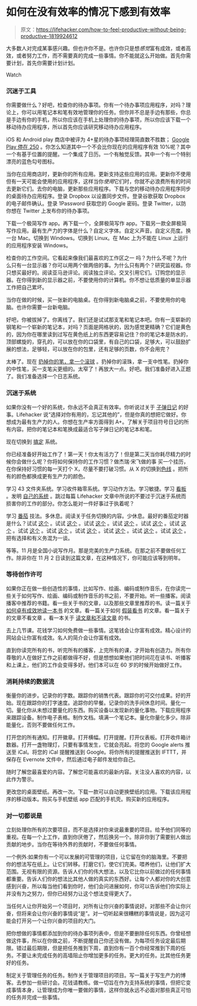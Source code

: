 # 如何在没有效率的情况下感到有效率

> 原文：<https://lifehacker.com/how-to-feel-productive-without-being-productive-1819924612>

大多数人对完成某事感兴趣。但也许你不是。也许你只是想*感觉*富有成效，或者高效，或者努力工作，而不需要真的完成一些事情。你不能就这么开始做。首先你需要计划，首先你需要计划计划。

Watch

### **沉迷于工具**

你需要做什么？好吧，检查你的待办事项。你有一个待办事项应用程序，对吗？理论上，你可以用笔记本和笔有效地管理你的任务。但你并不总是手边有那些，你总是手边有你的手机，所以你应该在手机上处理你的待办事项，所以你应该下载一个移动待办应用程序，所以首先你应该研究移动待办应用程序。

iOS 和 Android play 商店中被评为 4+星的待办事项经理简直数不胜数； [Google Play 停在 250](https://play.google.com/store/search?q=%22to-do%20list%22&c=apps&rating=1&hl=en) 。你怎么知道其中一个不会比你现在的应用程序有效 10%呢？其中一个有基于位置的提醒。一个集成了日历。一个有触觉反馈。其中一个有一个特别漂亮的蓝色勾号图标。

当你在应用商店时，更新你的所有应用。更新支持这些应用的应用。更新你不使用但有一天可能会使用的应用程序，这样当你*使用*它们时，你就不必浪费所有的时间去更新它们。去你的电脑，更新那些应用程序。下载与您的移动待办应用程序同步的桌面待办应用程序。登录 Dropbox 以设置同步文件。登录谷歌获取 Dropbox 的电子邮件确认。登录 1Password 获取您的 Google 密码。登录 Twitter，以防你想在 Twitter 上发布你的待办事项。

下载一个极简写作 app。再下载一个，全屏极简写作 app。下载另一款全屏极简写作应用。最有生产力的字体是什么？自定义字体。自定义声音。自定义亮度。换一台 Mac。切换到 Windows。切换到 Linux。在 Mac 上为不能在 Linux 上运行的应用程序安装 Windows。

检查你的工作空间。它看起来像我们最喜欢的工作区之一 吗？为什么不呢？为什么只有一台显示器？你可以用两个做两倍的事。为什么只有两个？研究监视器。你只想买最好的。阅读亚马逊评论。阅读独立评论。交叉引用它们。订购您的显示器。在你得到新的显示器之前，不要使用你的计算机。你不想让低质量的单显示器工作把自己累坏。

当你在做的时候，买一张新的电脑桌。在你得到新电脑桌之前，不要使用你的电脑。也许你需要一台新电脑。

好吧，你被拔掉了。你离线了。我们还是试试那支笔和笔记本吧。你有一支崭新的钢笔和一个崭新的笔记本，对吗？页面是网格状的，因为感觉更精确？它们是黄色的，因为你在哪里读到过写在黄色纸上的东西更容易记住？你的笔记本是防水的，顶部螺旋的，穿孔的，可以放在你的口袋里，有自己的口袋，足够大，可以鼓励扩展的想法，足够轻，可以放在你的包里，还有足够的页数，你不会用完？

太棒了。现在 [扔掉你的笔，拿一个滚球](https://lifehacker.com/how-to-choose-the-best-pen-for-the-job-1815449920) 。扔掉你的滚珠，拿一支中性笔。扔掉你的中性笔，买一支笔尖更细的。太窄了！再放大一点。好吧。我们准备好进入正题了。我们准备选择一个日志系统。

### **沉迷于系统**

如果你没有一个好的系统，你永远不会真正有效率。你听说过关于 [子弹日记](https://lifehacker.com/the-bullet-journal-minus-the-hype-is-actually-a-reall-1786382012) 的好事。Lifehacker 说“选择对你有用的，忘记其他的”，但是你真的想把它做好。你想成为最有生产力的人。你想在生产率方面得到 A+。了解关于项目符号日记的所有内容。把你的笔记本和笔换成最适合写子弹日记的笔记本和笔。

现在切换到 [搞定](https://lifehacker.com/productivity-101-a-primer-to-the-getting-things-done-1551880955) 系统。

你已经准备好开始工作了！第一天！你太有活力了！但是第二天当你耗尽精力的时候你会做什么呢？你将如何保持你的工作习惯？做杰瑞·宋飞做的事 买一个挂历，在你保持好习惯的每一天打个 X，尽量不要打破习惯。从 X 的切换到[色线](https://lifehacker.com/the-habits-calendar-is-seinfelds-productivity-secret-o-5684566) 。把所有的颜色都换成更有生产力的颜色。

学习 43 文件夹系统。学习收件箱零系统。学习动作方法。学习敏捷。学习 [看板](https://lifehacker.com/productivity-101-how-to-use-personal-kanban-to-visuali-1687948640) 。发明 [自己的系统](https://lifehacker.com/build-your-own-productivity-style-by-remixing-the-best-5828033) 。跳过每篇 Lifehacker 文章中所说的不要过于沉迷于系统而损害你的工作的部分。你怎么能对一件好事过于执着呢？

学习 [番茄](https://lifehacker.com/productivity-101-a-primer-to-the-pomodoro-technique-1598992730) 技法。多休息。阅读关于任务切换的内容。少休息。最好的番茄定时器是什么？试试 [这个](https://lifehacker.com/tomates-time-management-is-a-super-customizable-pomodor-1794305677) 。试试 [这个](https://lifehacker.com/pomodoro-time-is-a-super-simple-timer-that-lives-in-the-1783202561) 。试试 [这个](https://lifehacker.com/timedoser-is-a-pomodoro-timer-for-chrome-1639626091) 。试试 [这个](https://lifehacker.com/timestats-pomodoro-planner-is-the-ultimate-all-in-one-p-1777521776) 。试试 [这个](https://lifehacker.com/pomodoro-one-is-a-free-lightweight-pomodoro-timer-for-1626504270) 。试试 [这个](https://lifehacker.com/pomotodo-combines-pomodoro-with-a-to-do-list-that-track-1604536855) 。试试 [这个](https://lifehacker.com/marinara-timer-is-a-flexible-web-based-pomodoro-timer-1191288959) 。试试 [这个](https://lifehacker.com/pomodorable-is-a-visual-pomodoro-timer-that-integrates-5935275) 。试试 [这个](https://lifehacker.com/pomio-turns-your-iphone-or-ipad-into-the-ultimate-pomod-5919162) 。试试 [这个](https://lifehacker.com/pomodroido-is-an-elegant-pomodoro-timer-for-your-androi-5876385) 。试试 [这个](https://lifehacker.com/tomighty-is-a-simple-elegant-pomodoro-timer-for-boosti-5818856) 。试试 [这个](https://lifehacker.com/pomodairo-is-a-pomodoro-based-timer-and-task-tracking-t-5682508) 。把有选择和有义务混为一谈。

等等。11 月是全国小说写作月。那是完美的生产力系统。在那之前不要做任何工作。除非你在 11 月 2 日读到这篇文章，在这种情况下，你可能应该等到明年。

### **等待创作许可**

如果你正在做一些创造性的事情，比如写作、绘画、编码或制作音乐，在你读完一些关于如何写作、绘画、编码或制作音乐的书之前，不要开始。听一些播客。阅读播客中推荐的书籍。看一些关于书的文章，以及那些文章里推荐的书。读一篇关于 [如何卓有成效地读一本书](https://lifehacker.com/how-to-read-an-entire-book-in-a-single-day-1749070044) 的文章。看一篇关于如何 [假装看书](https://lifehacker.com/how-to-pretend-youve-read-a-book-1796228206) 的文章。看一篇关于的文章不看文章 。看一本关于 [读文章和不读文章](https://www.amazon.com/Information-Diet-Case-Conscious-Comsumption/dp/1491933399/?asc_campaign=InlineText&asc_refurl=https://lifehacker.com/how-to-feel-productive-without-being-productive-1819924612&asc_source=&tag=kinjalifehackerlink-20) 的书。

去上几节课。花钱学习如何免费做一些事情。这笔钱会让你富有成效。精心设计的网站会让你富有成效。名人的简介会让你富有成效。

直到你读完所有的书，听完所有的播客，上完所有的课，才开始有创造力。所有你尊敬的人在做好工作之前都做得不好，但是想想如果他们把时间花在读书、听播客和上课上，他们的工作会变得多好。他们本可以在 60 岁的时候开始做好工作。

### **消耗持续的数据流**

衡量你的进步。记录你的字数。跟踪你的销售代表。跟踪你的可交付成果。好的开始。现在跟踪你的打字速度。追踪你的早餐。记录你的洗手间休息时间。量化一切。量化你从未想过要量化的东西。购买设备以发现新的量化事物。下载应用程序来跟踪设备。制作电子表格。制作文档。填满一个笔记本。量化你量化多少。除非能量化，否则不要做任何工作。

打开您的所有通知。打开徽章。打开横幅。打开提醒。打开仪表板。打开收件箱计数器。打开一盏物理灯，只要有事情发生，它就会亮起。将您的 Google alerts 推送至 iCal。将您的 iCal 提醒推送到 Google。将你所有的提醒推送到 IFTTT，并保存在 Evernote 文件中，然后通过电子邮件发给你自己。

随时了解您最喜爱的内容。了解您可能喜欢的最新内容。关注没人喜欢的内容，以此作为警示。

更改您的桌面壁纸。再改一次。下载一款可以自动更换壁纸的应用。下载该应用程序的移动版本。购买与手机壁纸 app 匹配的手机壳。购买新的应用程序。

### **对一切都说是**

立刻处理你所有的次要项目，而不是选择对你来说最重要的项目。给予他们同等的重视。在每一个上工作，直到你厌倦了，然后换另一个。除非你到了需要别人做出贡献的地步。当你在等待外界的贡献时，不要做任何事情。

一个例外:如果你有一个可以发展的可管理的项目，让它留在你的脑海里。不要把你的想法写在纸上。让它们转移。打磨它们，使它们完美。喂养他们，让他们扩大范围。无视有限的资源。告诉人们你的伟大想法，以及它比你以前做过的任何事情都重要。告诉人们你的想法比其他人做的真实的东西好。让每个人都对你的大创意感到兴奋，所以每当他们看到你时，他们会问进展如何，你可以告诉他们你实际上并没有为之努力，但你已经努力让这个想法变得更大了。

当任何人让你开始另一个项目时，对所有让你兴奋的事情说好。对那些不会让你兴奋，但将来会让你兴奋的事情说“是”。对一切听起来很糟糕的事情说是，因为这可能会打开另一个让你兴奋的项目的大门。

把你想做的事情都添加到你的待办事项列表中，但是不要删除任何东西。你曾经想做这件事，所以在你做之前，不断提醒自己你还没有做。为每项任务设定最后期限。错过最后期限，但是把任务推到下周，直到你有一百个你经常推到下周的任务。不要让未完成任务的高墙阻止你增加更多的任务。更大的任务。比其他任务更好的任务。

制定关于管理任务的任务。制作关于管理项目的项目。写一篇关于写生产力的博客。去参加一些研讨会。花钱请教练。做一切旨在作为支持系统的事情，但把它变成事情本身，让管理成为你唯一要做的事情，这样你就永远不必面对那些真正可怕的任务并完成一些事情。